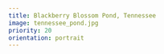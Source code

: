 ```yaml
---
title: Blackberry Blossom Pond, Tennessee
image: tennessee_pond.jpg
priority: 20
orientation: portrait
---
```

